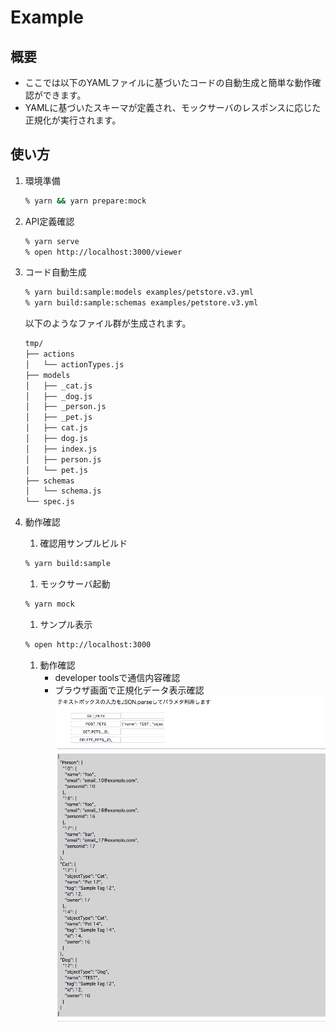 # Example

## 概要
- ここでは以下のYAMLファイルに基づいたコードの自動生成と簡単な動作確認ができます。
- YAMLに基づいたスキーマが定義され、モックサーバのレスポンスに応じた正規化が実行されます。

## 使い方
1. 環境準備  
    ```bash
    % yarn && yarn prepare:mock
    ```
1. API定義確認  
    ```bash
    % yarn serve
    % open http://localhost:3000/viewer
    ```
1. コード自動生成
    ```bash
    % yarn build:sample:models examples/petstore.v3.yml 
    % yarn build:sample:schemas examples/petstore.v3.yml 
    ```
    
    以下のようなファイル群が生成されます。
    ```bash
    tmp/
    ├── actions
    │   └── actionTypes.js
    ├── models
    │   ├── _cat.js
    │   ├── _dog.js
    │   ├── _person.js
    │   ├── _pet.js
    │   ├── cat.js
    │   ├── dog.js
    │   ├── index.js
    │   ├── person.js
    │   └── pet.js
    ├── schemas
    │   └── schema.js
    └── spec.js

    ```
1. 動作確認  
    1. 確認用サンプルビルド  
      ```bash
      % yarn build:sample
      ```
    1. モックサーバ起動  
      ```bash
      % yarn mock
      ```
    1. サンプル表示  
      ```bash
      % open http://localhost:3000
      ```
    1. 動作確認
       - developer toolsで通信内容確認
       - ブラウザ画面で正規化データ表示確認  
         ![sample-image](./images/sample-image.png)
       

